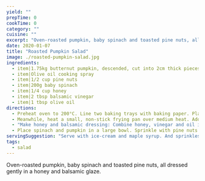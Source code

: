 ```yaml
---
yield: ""
prepTime: 0
cookTime: 0
category: ""
cuisine: ""
excerpt: "Oven-roasted pumpkin, baby spinach and toasted pine nuts, all dressed gently in a honey and balsamic glaze."
date: 2020-01-07
title: "Roasted Pumpkin Salad"
image: ./roasted-pumpkin-salad.jpg
ingredients:
  - item|1.75kg butternut pumpkin, descended, cut into 2cm thick pieces
  - item|Olive oil cooking spray
  - item|1/2 cup pine nuts
  - item|200g baby spinach
  - item|1/4 cup honey
  - item|2 tbsp balsamic vinegar
  - item|1 tbsp olive oil
directions:
  - Preheat oven to 200°C. Line two baking trays with baking paper. Place pumpkin in a single layer on trays. Spray with oil and turn to coat. Season with salt and pepper. Roast pumpkin, turning once, for twenty minutes or until golden and tender. Set aside to cool to room temperature.
  - Meanwhile, heat a small, non-stick frying pan over medium heat. Add pine nuts. Cook, stirring, for three minutes or until golden.
  - "Make honey and balsamic dressing: Combine honey, vinegar and oil in a screw-top jar. Secure lid and shake to combine. Remove lid. Microwave on high (100%) for ten seconds or until honey is melted. Replace lid. Shake until well combined."
  - Place spinach and pumpkin in a large bowl. Sprinkle with pine nuts. Drizzle with dressing. Season with salt and pepper. Serve.
servingSuggestion: "Serve with ice-cream and maple syrup. And sprinkles. And chocolate topping. And fresh cut strawberries. And sliced banana. You get the idea."
tags:
  - salad
---
```


Oven-roasted pumpkin, baby spinach and toasted pine nuts, all dressed gently in a honey and balsamic glaze.
